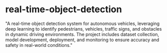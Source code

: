 # real-time-object-detection
"A real-time object detection system for autonomous vehicles, leveraging deep learning to identify pedestrians, vehicles, traffic signs, and obstacles in dynamic driving environments. The project includes dataset collection, model development, deployment, and monitoring to ensure accuracy and safety in real-world conditions."
